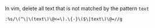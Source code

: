 In vim, delete all text that is not matched by the pattern `text`

```
:%s/\(^\|\(text\)\@<=\).\{-}\($\|text\)\@=//g
```

